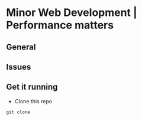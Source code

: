 
# Minor Web Development | Performance matters

## General


## Issues


## Get it running

- Clone this repo

``
git clone
``